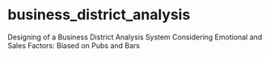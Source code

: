 # business_district_analysis
Designing of a Business District Analysis System Considering Emotional and Sales Factors: Biased on Pubs and Bars
